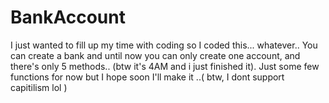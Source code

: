 # BankAccount
I just wanted to fill up my time with coding so I coded this... whatever..
You can create a bank and until now you can only create one account, and there's only 5 methods.. (btw it's 4AM and i just finished it).
Just some few functions for now but I hope soon I'll make it ..( btw, I dont support capitilism lol )
